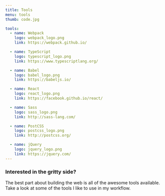 ```yaml
---
title: Tools
menu: tools
thumb: code.jpg

tools:
  - name: Webpack
    logo: webpack_logo.png
    link: https://webpack.github.io/

  - name: TypeScript
    logo: typescript_logo.png
    link: https://www.typescriptlang.org/

  - name: Babel
    logo: babel_logo.png
    link: https://babeljs.io/

  - name: React
    logo: react_logo.png
    link: https://facebook.github.io/react/

  - name: Sass
    logo: sass_logo.png
    link: http://sass-lang.com/

  - name: PostCSS
    logo: postcss_logo.png
    link: http://postcss.org/

  - name: jQuery
    logo: jquery_logo.png
    link: https://jquery.com/
---
```


### Interested in the gritty side?

The best part about building the web is all of the awesome tools available. Take a look at some of
the tools I like to use in my workflow.
